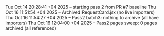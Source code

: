 Tue Oct 14 20:28:41 +04 2025 – starting pass 2 from PR #7 baseline
Thu Oct 16 11:51:54 +04 2025 – Archived RequestCard.jsx (no live importers)
Thu Oct 16 11:54:27 +04 2025 – Pass2 batch3: nothing to archive (all have importers)
Thu Oct 16 12:04:00 +04 2025 – Pass2 pages sweep: 0 pages archived (all referenced)
